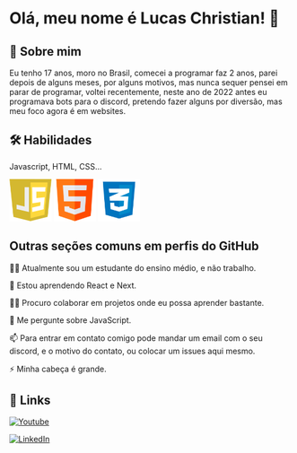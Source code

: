 
# Olá, meu nome é Lucas Christian! 👋


## 🚀 Sobre mim
Eu tenho 17 anos, moro no Brasil, comecei a 
programar faz 2 anos, parei depois de alguns meses, por 
alguns motivos, mas nunca sequer pensei em parar de 
programar, voltei recentemente, neste ano de 2022
antes eu programava bots para o discord, pretendo fazer
alguns por diversão, mas meu foco agora é em websites.


## 🛠 Habilidades
Javascript, HTML, CSS...

<img src="https://github.com/Lucas-Christian/Lucas-Christian/blob/main/JavaScript-logo.png?raw=true" alt="Logo JavaScript" width="75" height="75" />
<img src="https://github.com/Lucas-Christian/Lucas-Christian/blob/main/HTML-logo.png?raw=true" alt="Logo HTML" width="75" height="75" />
<img src="https://github.com/Lucas-Christian/Lucas-Christian/blob/main/CSS-logo.png?raw=true" alt="Logo CSS" width="75" height="75" />

## Outras seções comuns em perfis do GitHub
👩‍💻 Atualmente sou um estudante do ensino médio, e 
não trabalho.

🧠 Estou aprendendo React e Next.

👯‍♀️ Procuro colaborar em projetos onde eu 
possa aprender bastante.

💬 Me pergunte sobre JavaScript.

📫 Para entrar em contato comigo pode mandar um email
com o seu discord, e o motivo do contato, ou colocar um
issues aqui mesmo.

⚡️ Minha cabeça é grande.


## 🔗 Links
[![Youtube](https://img.shields.io/badge/Youtube-FF0000?style=for-the-badge&logo=youtube&logoColor=white)](https://www.youtube.com/c/LordLuch)

[![LinkedIn](https://img.shields.io/badge/linkedin-0A66C2?style=for-the-badge&logo=linkedin&logoColor=white)](https://www.linkedin.com/in/lucas-christian-226846245/)


